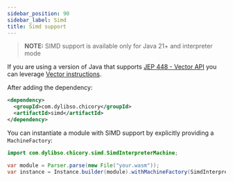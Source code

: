 ```yaml
---
sidebar_position: 90
sidebar_label: Simd
title: Simd support
---
```


> **NOTE:** SIMD support is available only for Java 21+ and interpreter mode

If you are using a version of Java that supports [JEP 448 - Vector API](https://openjdk.org/jeps/448) you can leverage [Vector instructions](https://webassembly.github.io/spec/core/syntax/instructions.html#vector-instructions).

<!--
```java
//DEPS com.dylibso.chicory:docs-lib:999-SNAPSHOT
//DEPS com.dylibso.chicory:simd:999-SNAPSHOT

import com.dylibso.chicory.wasm.Parser;
import com.dylibso.chicory.runtime.Instance;

docs.FileOps.copyFromWasmCorpus("count_vowels.rs.wasm", "your.wasm");
```
-->

<!--
```java
//DEPS com.dylibso.chicory:docs-lib:999-SNAPSHOT

docs.FileOps.writeResult("docs/usage", "logging.md.result", "empty");
```
-->

After adding the dependency:

```xml
<dependency>
  <groupId>com.dylibso.chicory</groupId>
  <artifactId>simd</artifactId>
</dependency>
```

You can instantiate a module with SIMD support by explicitly providing a `MachineFactory`:

```java
import com.dylibso.chicory.simd.SimdInterpreterMachine;

var module = Parser.parse(new File("your.wasm"));
var instance = Instance.builder(module).withMachineFactory(SimdInterpreterMachine::new).build();
```

<!--
```java
//DEPS com.dylibso.chicory:docs-lib:999-SNAPSHOT

docs.FileOps.writeResult("docs/usage", "simd.md.result", "empty");
```
-->

